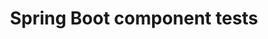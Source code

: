 ---
title: Spring Boot component tests
url: https://github.com/dndanoff/spring-boot-unit-integration-test-example
desc: A Spring Boot that shows how to do componnets tests with Cucumber library
sequence: 3
---